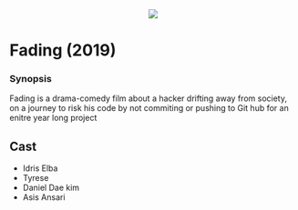 
<div align="center"><img src ="https://i.ytimg.com/vi/YAMx6viEVgk/maxresdefault.jpg" /></div>

# Fading (2019)

### Synopsis
Fading is a drama-comedy film about a hacker drifting away from society, on a journey to risk his code by not commiting or pushing to Git hub for an enitre year long project
## Cast
- Idris Elba
- Tyrese
- Daniel Dae kim
- Asis Ansari
